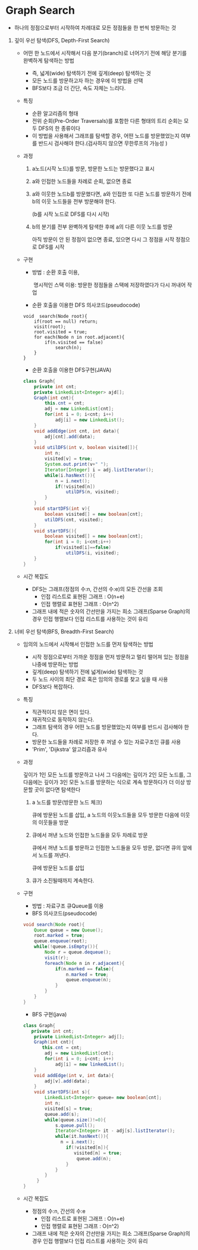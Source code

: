 # Graph Search

- 하나의 정점으로부터 시작하여 차례대로 모든 정점들을 한 번씩 방문하는 것

1. 깊이 우선 탐색(DFS, Depth-First Search)

   - 어떤 한 노드에서 시작해서 다음 분기(branch)로 너어가기 전에 해당 분기를 완벽하게 탐색하는 방법
     - 즉, 넓게(wide) 탐색하기 전에 깊게(deep) 탐색하는 것
     - 모든 노드를 방문하고자 하는 경우에 이 방법을 선택
     - BFS보다 조금 더 간단, 속도 자체는 느리다.
   - 특징
     - 순환 알고리즘의 형태
     - 전위 순회(Pre-Order Traversals)를 포함한 다른 형태의 트리 순회는 모두 DFS의 한 종류이다
     - 이 방법을 사용해서 그래프를 탐색할 경우, 어떤 노드를 방문했었는지 여부를 반드시 검사해야 한다.(검사하지 않으면 무한루프의 가능성 )

   - 과정

     1. a노드(시작 노드)를 방문, 방문한 노드는 방문했다고 표시

     2. a와 인접한 노드들을 차례로 순회, 없으면 종료

     3. a와 이웃한 노드b를 방문했다면, a와 인접한 또 다른 노드를 방문하기 전에 b의 이웃 노드들을 전부 방문해야 한다.

        (b를 시작 노드로 DFS를 다시 시작)

     4. b의 분기를 전부 완벽하게 탐색한 후에 a의 다른 이웃 노드를 방문

         아직 방문이 안 된 정점이 없으면 종료, 있으면 다시 그 정점을 시작 정점으로 DFS를 시작
   
   - 구현
   
     - 방법 : 순환 호출 이용, 
   
       ​		   명시적인 스택 이용: 방문한 정점들을 스택에 저장하였다가 다시 꺼내어 작업
   
     - 순환 호출을 이용한 DFS 의사코드(pseudocode)
   
     ```
     void  search(Node root){
         if(root == null) return;
         visit(root);
         root.visited = true;
         for each(Node n in root.adjacent){
             if(n.visited == false)
                 search(n);
         }
     }
     ```
   
     - 순환 호출을 이용한 DFS구현(JAVA)
   
     ```JAVA
     class Graph{
         private int cnt;
         private LinkedList<Integer> ajd[];
         Graph(int cnt){
             this.cnt = cnt;
             adj = new LinkedList[cnt];
             for(int i = 0; i<cnt; i++)
                 adj[i] = new LinkedList();
         }
         void addEdge(int cnt, int data){
             adj[cnt].add(data);
         }
         void utilDFS(int v, boolean visited[]){
             int n;
             visited[v] = true;
             System.out.print(v+" ");
             Iterator[Integer] i = adj.listIterator();
             while(i.hasNext()){
                 n = i.next();
                 if(!visited[n])
                     utilDFS(n, visited);
             }
         }
         void startDFS(int v){
             boolean visited[] = new boolean[cnt];
             utilDFS(cnt, visited);
         }
         void startDFS(){
             boolean visited[] = new boolean[cnt];
             for(int i = 0; i<cnt;i++)
                 if(visited[i]==false)
                     utilDFS(i, visited);
         }
     }
     ```
   
   - 시간 복잡도
   
     - DFS는 그래프(정점의 수:n, 간선의 수:e)의 모든 간선을 조회
       - 인접 리스트로 표현된 그래프 : O(n+e)
       - 인접 행렬로 표현된 그래프 : O(n^2)
     - 그래프 내에 적은 숫자의 간선만을 가지는 희소 그래프(Sparse Graph)의 경우 인접 행렬보다 인접 리스트를 사용하는 것이 유리

2. 너비 우선 탐색(BFS, Breadth-First Search)

   - 임의의 노드에서 시작해서 인접한 노드를 먼저 탐색하는 방법

     - 시작 정점으로부터 가까운 정점을 먼저 방문하고 멀리 떨어져 있는 정점을 나중에 방문하는 방법
     - 깊게(deep) 탐색하기 전에 넓게(wide) 탐색하는 것
     - 두 노드 사이의 최단 경로 혹은 임의의 경로를 찾고 싶을 때 사용
     - DFS보다 복잡하다.

   - 특징

     - 직관적이지 않은 면이 있다. 
     - 재귀적으로 동작하지 않는다.
     - 그래프 탐색의 경우 어떤 노드를 방문했었는지 여부를 반드시 검사해야 한다.
     - 방문한 노드들을 차례로 저장한 후 꺼낼 수 있는 자료구조인 큐를 사용
     - 'Prim', 'Dijkstra' 알고리즘과 유사

   - 과정

     깊이가 1인 모든 노드를 방문하고 나서 그 다음에는 깊이가 2인 모든 노드를, 그 다음에는 깊이가 3인 모든 노드를 방문하는 식으로 계속 방문하다가 더 이상 방문할 곳이 없다면 탐색한다

     1. a 노드를 방문(방문한 노드 체크)

        큐에 방문된 노드를 삽입, a 노드의 이웃노드들을 모두 방문한 다음에 이웃의 이웃들을 방문

     2. 큐에서 꺼낸 노드와 인접한 노드들을 모두 차례로 방문

        큐에서 꺼낸 노드를 방문하고 인접한 노드들을 모두 방문, 없다면 큐의 앞에서 노드를 꺼낸다.
        
        큐에 방문된 노드를 삽입
        
     3. 큐가 소진될때까지 계속한다.
     
   - 구현
   
     - 방법 : 자료구조 큐Queue를 이용
     - BFS 의사코드(pseudocode)
   
     ```java
     void search(Node root){
         Queue queue = new Queue();
         root.marked = true;
         queue.enqueue(root);
         while(!queue.isEmpty()){
             Node r = queue.dequeue();
             visit(r);
             foreach(Node n in r.adjacent){
                 if(n.marked == false){
                     n.marked = true;
                     queue.enqueue(n);
                 }
             }
         }
     }
     ```
   
     - BFS 구현(java)
   
     ```java
     class Graph{
     	private int cnt;
         private LinkedList<Integer> adj[];
         Graph(int cnt){
     		this.cnt = cnt;
             adj = new LinkedList[cnt];
             for(int i = 0; i<cnt; i++)
                 adj[i] = new linkedList();
         }
         void addEdge(int v, int data){
             adj[v].add(data);
         }
         void startDFS(int s){
             LinkedList<Integer> queue= new boolean[cnt];
             int n;
             visited[s] = true;
             queue.add(s);
             while(queue.size()!=0){
                 s.queue.pull();
                 Iterator<Integer> it - adj[s].listIterator();
                 while(it.hasNext()){
                   n = i.next();
                     if(!visited[n]){
     					visited[n] = true;
                         queue.add(n);
                     }
                 }
             }
          }
     }
     ```
   
   - 시간 복잡도
   
     - 정점의 수:n, 간선의 수:e
       - 인접 리스트로 표현된 그래프 : O(n+e)
       - 인접 행렬로 표현된 그래프 : O(n^2)
     - 그래프 내에 적은 숫자의 간선만을 가지는 희소 그래프(Sparse Graph)의 경우 인접 행렬보다 인접 리스트를 사용하는 것이 유리
